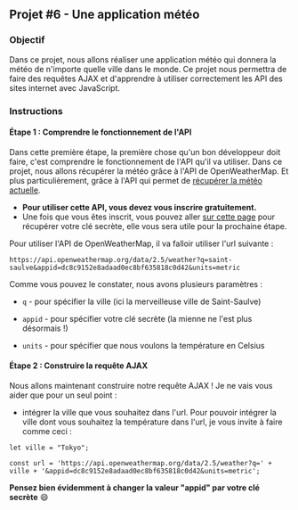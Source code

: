 ## Projet #6 - Une application météo

### Objectif

Dans ce projet, nous allons réaliser une application météo qui donnera la météo de n'importe quelle ville dans le monde.
Ce projet nous permettra de faire des requêtes AJAX et d'apprendre à utiliser correctement les API des sites internet avec JavaScript.

### Instructions

#### Étape 1 : Comprendre le fonctionnement de l'API

Dans cette première étape, la première chose qu'un bon développeur doit faire, c'est comprendre le fonctionnement de l'API qu'il va utiliser.
Dans ce projet, nous allons récupérer la météo grâce à l'API de OpenWeatherMap. Et plus particulièrement, grâce à l'API qui permet de [récupérer la météo actuelle](https://openweathermap.org/current "API d'OpenWeatherMap").

- **Pour utiliser cette API, vous devez vous inscrire gratuitement.**
- Une fois que vous êtes inscrit, vous pouvez aller [sur cette page](https://home.openweathermap.org/api_keys "Récupérez votre clé secrète") pour récupérer votre clé secrète, elle vous sera utile pour la prochaine étape.

Pour utiliser l'API de OpenWeatherMap, il va falloir utiliser l'url suivante :

`https://api.openweathermap.org/data/2.5/weather?q=saint-saulve&appid=dc8c9152e8adaad0ec8bf635818c0d42&units=metric`

Comme vous pouvez le constater, nous avons plusieurs paramètres :

- `q` - pour spécifier la ville (ici la merveilleuse ville de Saint-Saulve)

- `appid` - pour spécifier votre clé secrète (la mienne ne l'est plus désormais !)

- `units` - pour spécifier que nous voulons la température en Celsius

#### Étape 2 : Construire la requête AJAX

Nous allons maintenant construire notre requête AJAX ! Je ne vais vous aider que pour un seul point : 
- intégrer la ville que vous souhaitez dans l'url. Pour pouvoir intégrer la ville dont vous souhaitez la température dans l'url, je vous invite à faire comme ceci :

<pre><code>let ville = "Tokyo";

const url = 'https://api.openweathermap.org/data/2.5/weather?q=' + ville + '&appid=dc8c9152e8adaad0ec8bf635818c0d42&units=metric';
</code></pre>

**Pensez bien évidemment à changer la valeur "appid" par votre clé secrète** :smile:

